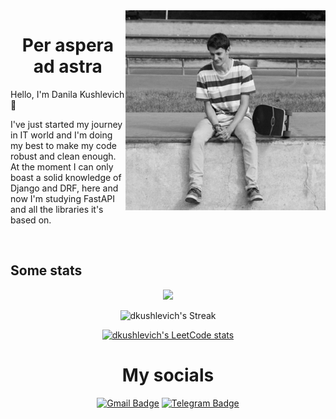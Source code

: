 
<img src="https://github.com/dkushlevich/Dkushlevich/blob/main/images/avatar.jpg" alt="Danila Kushleich" height="320" align="right">




<h1 align="center">
Per aspera ad astra<br>
</h1>

Hello, I'm Danila Kushlevich 👋

I've just started my journey in IT world and I'm doing my best to make my code robust and clean enough. At the moment I can only boast a solid knowledge of Django and DRF, here and now I'm studying FastAPI and all the libraries it's based on. 

<br clear="right"/>

## Some stats


<div align="center">
  
![](https://komarev.com/ghpvc/?username=dkushlevich&style=flat-square&color=red)
  
![dkushlevich's Streak](https://github-readme-streak-stats.herokuapp.com/?user=dkushlevich&theme=calm&hide_border=false)

[![dkushlevich's LeetCode stats](https://leetcode-stats-six.vercel.app/?username=dkushlevich&theme=dark)](https://leetcode.com/dkushlevich/)

  
</div>
<h1 align="center">My socials</h1>
<div align="center">
  
[![Gmail Badge](https://img.shields.io/badge/-dkushlevich@gmail.com-c14438?style=flat&logo=Gmail&logoColor=white&link=mailto:dkushlevich@gmail.com)](mailto:dkushlevich@gmail.com)
[![Telegram Badge](https://img.shields.io/badge/-dkushlevich-blue?style=social&logo=telegram&link=https://t.me/dkushlevich)](https://t.me/dkushlevich)
</div>


